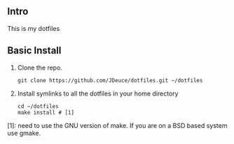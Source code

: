 ## Intro ##

This is my dotfiles

## Basic Install ##

 1. Clone the repo.

        git clone https://github.com/JDeuce/dotfiles.git ~/dotfiles

 2. Install symlinks to all the dotfiles in your home directory

        cd ~/dotfiles
        make install # [1]

 [1]: need to use the GNU version of make. If you are on a BSD based system
 use gmake.
